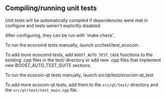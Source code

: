 Compiling/running unit tests
------------------------------------

Unit tests will be automatically compiled if dependencies were met in configure
and tests weren't explicitly disabled.

After configuring, they can be run with 'make check'.

To run the ecocoind tests manually, launch src/test/test_ecocoin .

To add more ecocoind tests, add `BOOST_AUTO_TEST_CASE` functions to the existing
.cpp files in the test/ directory or add new .cpp files that
implement new BOOST_AUTO_TEST_SUITE sections.

To run the ecocoin-qt tests manually, launch src/qt/test/ecocoin-qt_test

To add more ecocoin-qt tests, add them to the `src/qt/test/` directory and
the `src/qt/test/test_main.cpp` file.

